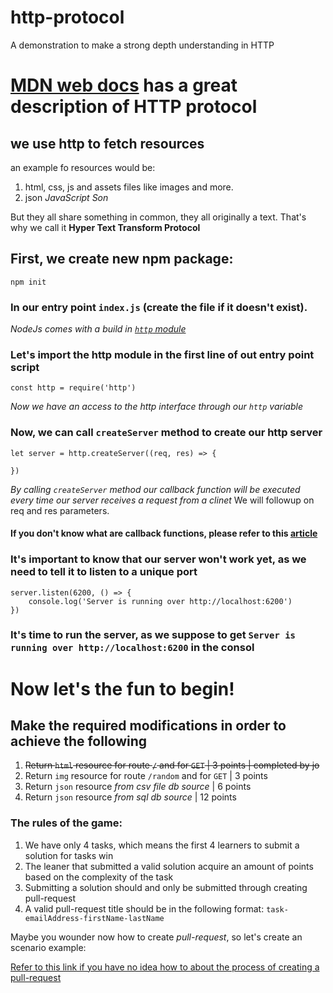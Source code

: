 # http-protocol
A demonstration to make a strong depth understanding in HTTP

# [MDN web docs](https://developer.mozilla.org/en-US/docs/Web/HTTP/Overview#:~:text=HTTP%20is%20a,scripts%2C%20and%20more.) has a great description of HTTP protocol

## we use http to fetch resources 

an example fo resources would be:
1. html, css, js and assets files like images and more.
2. json *JavaScript Son* 

But they all share something in common, they all originally a text. That's why we call it **Hyper Text Transform Protocol**

## First, we create new npm package:
```
npm init
```
### In our entry point `index.js` (create the file if it doesn't exist).

*NodeJs comes with a build in [`http` module]('https://nodejs.org/api/http.html#:~:text=The%20HTTP%20interfaces%20in%20Node.js%20are%20designed%20to%20support%20many%20features%20of%20the%20protocol%20which%20have%20been%20traditionally%20difficult%20to%20use.%20In%20particular%2C%20large%2C%20possibly%20chunk%2Dencoded%2C%20messages.%20The%20interface%20is%20careful%20to%20never%20buffer%20entire%20requests%20or%20responses%2C%20so%20the%20user%20is%20able%20to%20stream%20data.')*

### Let's import the http module in the first line of out entry point script
```
const http = require('http')
```

*Now we have an access to the http interface through our `http` variable*

### Now, we can call `createServer` method to create our http server
```
let server = http.createServer((req, res) => {
    
})
```

*By calling `createServer` method our callback function will be executed every time our server receives a request from a clinet*
We will followup on req and res parameters.

#### If you don't know what are callback functions, please refer to this [article](https://www.freecodecamp.org/news/javascript-callback-functions-what-are-callbacks-in-js-and-how-to-use-them/)

### It's important to know that our server won't work yet, as we need to tell it to listen to a unique port
```
server.listen(6200, () => {
    console.log('Server is running over http://localhost:6200')
})
```

### It's time to run the server, as we suppose to get `Server is running over http://localhost:6200` in the consol


# Now let's the fun to begin!

## Make the required modifications in order to achieve the following
1. ~~Return `html` resource for route `/` and for `GET` | 3 points  |  completed by jo~~
2. Return `img` resource for route `/random` and for `GET` | 3 points
3. Return `json` resource *from csv file db source* | 6 points 
4. Return `json` resource *from sql db source* | 12 points

### The rules of the game:
1. We have only 4 tasks, which means the first 4 learners to submit a solution for tasks win
2. The leaner that submitted a valid solution acquire an amount of points based on the complexity of the task
3. Submitting a solution should and only be submitted through creating pull-request
4. A valid pull-request title should be in the following format: `task-emailAddress-firstName-lastName`

Maybe you wounder now how to create *pull-request*, so let's create an scenario example:

[Refer to this link if you have no idea how to about the process of creating a pull-request](https://docs.github.com/en/pull-requests/collaborating-with-pull-requests/proposing-changes-to-your-work-with-pull-requests/creating-a-pull-request-from-a-fork)


